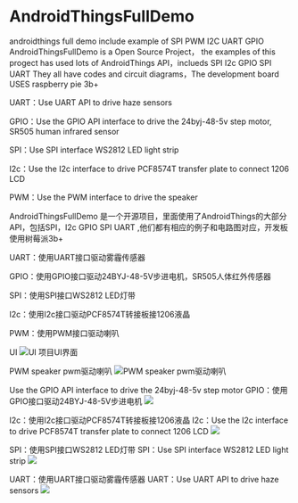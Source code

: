 # AndroidThingsFullDemo
androidthings full demo include example of SPI PWM I2C UART GPIO 
AndroidThingsFullDemo is a Open Source Project，
the examples of this progect has used lots of AndroidThings API，inclueds SPI I2c GPIO SPI UART 
They all have codes and circuit diagrams，The development board USES raspberry pie 3b+

UART：Use UART API to drive haze sensors

GPIO：Use the GPIO API  interface to drive the 24byj-48-5v	 step motor, SR505 human infrared sensor

SPI：Use SPI interface WS2812 LED light strip

I2c：Use the I2c interface to drive PCF8574T transfer plate	to connect 1206 LCD

PWM：Use the PWM interface to drive the speaker



AndroidThingsFullDemo 是一个开源项目，里面使用了AndroidThings的大部分API，包括SPI，I2c
GPIO SPI UART ,他们都有相应的例子和电路图对应，开发板使用树莓派3b+

UART：使用UART接口驱动雾霾传感器

GPIO：使用GPIO接口驱动24BYJ-48-5V步进电机，SR505人体红外传感器

SPI：使用SPI接口WS2812 LED灯带

I2c：使用I2c接口驱动PCF8574T转接板接1206液晶

PWM：使用PWM接口驱动喇叭

UI ![UI  项目UI界面](https://github.com/tianyalian/AndroidThingsFullDemo/blob/master/pic/pic6.png)

PWM speaker pwm驱动喇叭
![PWM speaker pwm驱动喇叭](https://github.com/tianyalian/AndroidThingsFullDemo/blob/master/pic/pwm__speaker.png)

Use the GPIO API  interface to drive the 24byj-48-5v	 step motor
GPIO：使用GPIO接口驱动24BYJ-48-5V步进电机
![](https://github.com/tianyalian/AndroidThingsFullDemo/blob/master/pic/gpio_stepmoter.jpg)

I2c：使用I2c接口驱动PCF8574T转接板接1206液晶
I2c：Use the I2c interface to drive PCF8574T transfer plate	to connect 1206 LCD
![](https://github.com/tianyalian/AndroidThingsFullDemo/blob/master/pic/i2c_1206.jpg)

SPI：使用SPI接口WS2812 LED灯带
SPI：Use SPI interface WS2812 LED light strip
![](https://github.com/tianyalian/AndroidThingsFullDemo/blob/master/pic/spi_sw2812.jpg)

UART：使用UART接口驱动雾霾传感器
UART：Use UART API to drive haze sensors
![](https://github.com/tianyalian/AndroidThingsFullDemo/blob/master/pic/uart_senser.jpg)


